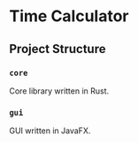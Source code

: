 # Time Calculator

## Project Structure

### `core`
Core library written in Rust.

### `gui`
GUI written in JavaFX.

